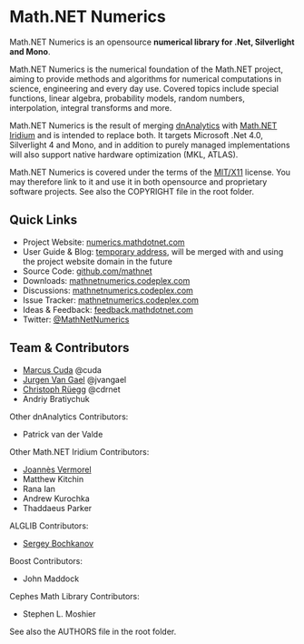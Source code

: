 ﻿Math.NET Numerics
=================

Math.NET Numerics is an opensource **numerical library for .Net, Silverlight and Mono**.

Math.NET Numerics is the numerical foundation of the Math.NET project, aiming to provide methods and algorithms for numerical computations in science, engineering and every day use. Covered topics include special functions, linear algebra, probability models, random numbers, interpolation, integral transforms and more.

Math.NET Numerics is the result of merging [dnAnalytics](http://dnanalytics.codeplex.com/) with [Math.NET Iridium](http://www.mathdotnet.com/Iridium.aspx) and is intended to replace both. It targets Microsoft .Net 4.0, Silverlight 4 and Mono, and in addition to purely managed implementations will also support native hardware optimization (MKL, ATLAS).

Math.NET Numerics is covered under the terms of the [MIT/X11](http://mathnetnumerics.codeplex.com/license) license. You may therefore link to it and use it in both opensource and proprietary software projects. See also the COPYRIGHT file in the root folder.

Quick Links
-----------

* Project Website: [numerics.mathdotnet.com](http://numerics.mathdotnet.com)
* User Guide & Blog: [temporary address](http://mathnet.squarespace.com), will be merged with and using the project website domain in the future
* Source Code: [github.com/mathnet](http://github.com/mathnet/mathnet-numerics)
* Downloads: [mathnetnumerics.codeplex.com](http://mathnetnumerics.codeplex.com/releases/)
* Discussions: [mathnetnumerics.codeplex.com](http://mathnetnumerics.codeplex.com/discussions)
* Issue Tracker: [mathnetnumerics.codeplex.com](http://mathnetnumerics.codeplex.com/workitem/list/advanced)
* Ideas & Feedback: [feedback.mathdotnet.com](http://feedback.mathdotnet.com)
* Twitter: [@MathNetNumerics](http://twitter.com/MathNetNumerics)

Team & Contributors
-------------------

* [Marcus Cuda](http://www.cuda.net/) @cuda
* [Jurgen Van Gael](http://mlg.eng.cam.ac.uk/jurgen/) @jvangael
* [Christoph Rüegg](http://christoph.ruegg.name/) @cdrnet
* Andriy Bratiychuk

Other dnAnalytics Contributors:

* Patrick van der Valde

Other Math.NET Iridium Contributors:

* [Joannès Vermorel](http://www.vermorel.com/)
* Matthew Kitchin
* Rana Ian
* Andrew Kurochka
* Thaddaeus Parker

ALGLIB Contributors:

* [Sergey Bochkanov](http://www.alglib.net/)

Boost Contributors:

* John Maddock

Cephes Math Library Contributors:

* Stephen L. Moshier

See also the AUTHORS file in the root folder.
